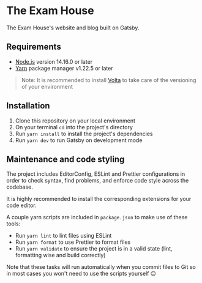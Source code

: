 # The Exam House

The Exam House's website and blog built on Gatsby.

## Requirements

- [Node.js](https://nodejs.org/en/) version 14.16.0 or later
- [Yarn](https://yarnpkg.com/) package manager v1.22.5 or later

> Note: It is recommended to install [Volta](https://volta.sh/) to take care of the versioning of your environment

## Installation

1. Clone this repository on your local environment
2. On your terminal `cd` into the project's directory
3. Run `yarn install` to install the project's dependencies
4. Run `yarn dev` to run Gatsby on development mode

## Maintenance and code styling

The project includes EditorConfig, ESLint and Prettier configurations in order to check syntax, find problems, and enforce code style across the codebase.

It is highly recommended to install the corresponding extensions for your code editor.

A couple yarn scripts are included in `package.json` to make use of these tools:

- Run `yarn lint` to lint files using ESLint
- Run `yarn format` to use Prettier to format files
- Run `yarn validate` to ensure the project is in a valid state (lint, formatting wise and build correctly)

Note that these tasks will run automatically when you commit files to Git so in most cases you won't need to use the scripts yourself 😉

